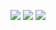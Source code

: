 ![](https://komarev.com/ghpvc/?username=klaener)
![](https://bit.ly/klaenergithub)
![](https://i.pinimg.com/564x/08/d1/4e/08d14e785d6a6e6e723fd11dfa6fafc7.jpg)

